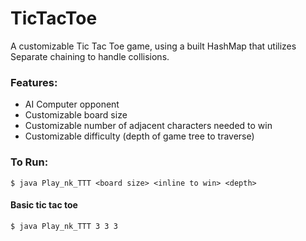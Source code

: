 # TicTacToe
A customizable Tic Tac Toe game, using a built HashMap that utilizes Separate chaining to handle collisions.

### Features:
- AI Computer opponent
- Customizable board size
- Customizable number of adjacent characters needed to win
- Customizable difficulty (depth of game tree to traverse)

### To Run:
```
$ java Play_nk_TTT <board size> <inline to win> <depth>
```

#### Basic tic tac toe
```
$ java Play_nk_TTT 3 3 3
```
